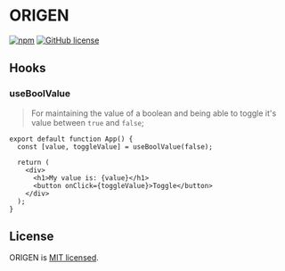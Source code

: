 # ORIGEN

 [![npm](https://img.shields.io/npm/v/origen.svg)](https://www.npmjs.com/package/origen)  [![GitHub license](https://img.shields.io/badge/license-MIT-blue.svg)](https://github.com/haefele-software/origen/blob/main/LICENSE) <a href="https://bundlephobia.com/result?p=origen@latest" target="\_parent">
  <img alt="" src="https://badgen.net/bundlephobia/minzip/origen@latest" />
</a>

## Hooks

### useBoolValue

> For maintaining the value of a boolean and being able to toggle it's value between `true` and `false`;

```
export default function App() {
  const [value, toggleValue] = useBoolValue(false);

  return (
    <div>
      <h1>My value is: {value}</h1>
      <button onClick={toggleValue}>Toggle</button>
    </div>
  );
}
```

## License

ORIGEN is [MIT licensed](./LICENSE).
